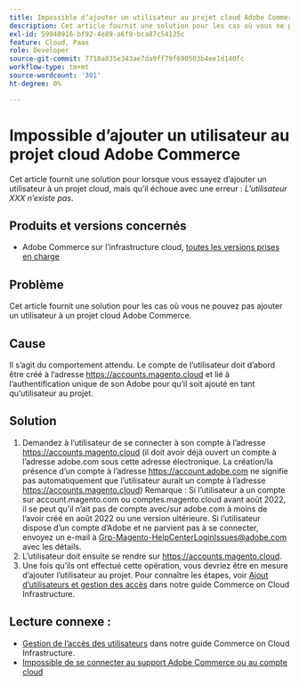 ```yaml
---
title: Impossible d’ajouter un utilisateur au projet cloud Adobe Commerce
description: Cet article fournit une solution pour les cas où vous ne pouvez pas ajouter un utilisateur à un projet cloud Adobe Commerce.
exl-id: 59940916-bf92-4e89-a6f9-bca87c54125c
feature: Cloud, Paas
role: Developer
source-git-commit: 7718a835e343ae7da9ff79f690503b4ee1d140fc
workflow-type: tm+mt
source-wordcount: '301'
ht-degree: 0%

---
```


# Impossible d’ajouter un utilisateur au projet cloud Adobe Commerce

Cet article fournit une solution pour lorsque vous essayez d’ajouter un utilisateur à un projet cloud, mais qu’il échoue avec une erreur : *L’utilisateur XXX n’existe pas*.

## Produits et versions concernés

* Adobe Commerce sur l’infrastructure cloud, [toutes les versions prises en charge](https://magento.com/sites/default/files/magento-software-lifecycle-policy.pdf)

## Problème

Cet article fournit une solution pour les cas où vous ne pouvez pas ajouter un utilisateur à un projet cloud Adobe Commerce.

## Cause

Il s’agit du comportement attendu. Le compte de l’utilisateur doit d’abord être créé à l’adresse https://accounts.magento.cloud et lié à l’authentification unique de son Adobe pour qu’il soit ajouté en tant qu’utilisateur au projet.

## Solution

1. Demandez à l’utilisateur de se connecter à son compte à l’adresse https://accounts.magento.cloud (il doit avoir déjà ouvert un compte à l’adresse adobe.com sous cette adresse électronique. La création/la présence d’un compte à l’adresse https://account.adobe.com ne signifie pas automatiquement que l’utilisateur aurait un compte à l’adresse https://accounts.magento.cloud) Remarque : Si l’utilisateur a un compte sur account.magento.com ou comptes.magento.cloud avant août 2022, il se peut qu’il n’ait pas de compte avec/sur adobe.com à moins de l’avoir créé en août 2022 ou une version ultérieure. Si l’utilisateur dispose d’un compte d’Adobe et ne parvient pas à se connecter, envoyez un e-mail à [Grp-Magento-HelpCenterLoginIssues@adobe.com](mailto:Grp-Magento-HelpCenterLoginIssues@adobe.com) avec les détails.
1. L’utilisateur doit ensuite se rendre sur https://accounts.magento.cloud.
1. Une fois qu’ils ont effectué cette opération, vous devriez être en mesure d’ajouter l’utilisateur au projet. Pour connaître les étapes, voir [Ajout d’utilisateurs et gestion des accès](https://experienceleague.adobe.com/docs/commerce-cloud-service/user-guide/project/user-access.html#add-users-and-manage-access) dans notre guide Commerce on Cloud Infrastructure.

## Lecture connexe :

* [Gestion de l’accès des utilisateurs](https://experienceleague.adobe.com/docs/commerce-cloud-service/user-guide/project/user-access.html) dans notre guide Commerce on Cloud Infrastructure.
* [Impossible de se connecter au support Adobe Commerce ou au compte cloud](https://experienceleague.adobe.com/docs/commerce-knowledge-base/kb/troubleshooting/miscellaneous/unable-to-log-in-to-support-or-cloud-project.html)
